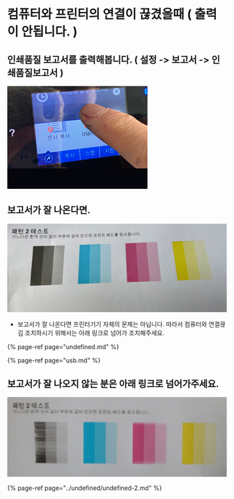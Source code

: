 # 컴퓨터와 프린터의 연결이 끊겼을때 \( 출력이 안됩니다. \)

## 인쇄품질 보고서를 출력해봅니다. \( 설정 -&gt; 보고서 -&gt; 인쇄품질보고서 \)

![&#xC778;&#xC1C4;&#xD488;&#xC9C8;&#xBCF4;&#xACE0;&#xC11C; &#xCD9C;&#xB825; &#xBC29;&#xBC95;](../../.gitbook/assets/.gif%20%285%29.gif)

## 보고서가 잘 나온다면.

![&#xC798; &#xB098;&#xC628; &#xC778;&#xC1C4;&#xD488;&#xC9C8;&#xBCF4;&#xACE0;&#xC11C;](../../.gitbook/assets/.jpg%20%2810%29.jpeg)

* 보고서가 잘 나온다면 프린터기기 자체의 문제는 아닙니다. 따라서 컴퓨터와 연결끊김 조치하시기 위해서는 아래 링크로 넘어가 조치해주세요.

{% page-ref page="undefined.md" %}

{% page-ref page="usb.md" %}



## 보고서가 잘 나오지 않는 분은 아래 링크로 넘어가주세요.

![&#xC798; &#xC548;&#xB098;&#xC628; &#xC778;&#xC1C4;&#xD488;&#xC9C8;&#xBCF4;&#xACE0;&#xC11C;](../../.gitbook/assets/.png%20%2817%29.png)

{% page-ref page="../undefined/undefined-2.md" %}




